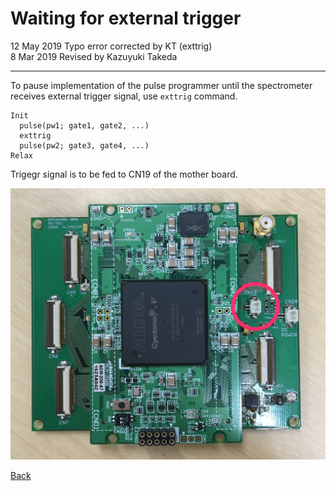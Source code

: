# Waiting for external trigger

12 May 2019 Typo error corrected by KT (exttrig)  
8 Mar 2019 Revised by Kazuyuki Takeda  

- - -

To pause implementation of the pulse programmer until the spectrometer receives external trigger signal, use `exttrig` command.

```
Init
  pulse(pw1; gate1, gate2, ...)
  exttrig
  pulse(pw2; gate3, gate4, ...)
Relax
```

Trigegr signal is to be fed to CN19 of the mother board.

![cn19.png](cn19.png)

[Back](../../index.md)
